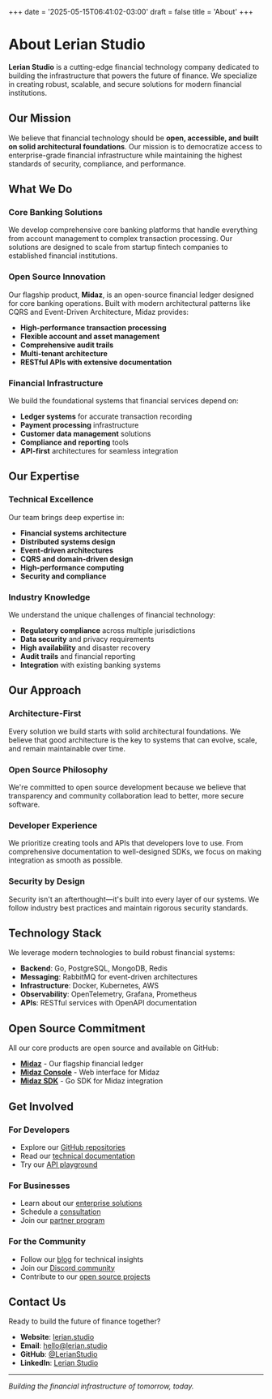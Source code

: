 +++
date = '2025-05-15T06:41:02-03:00'
draft = false
title = 'About'
+++

# About Lerian Studio

**Lerian Studio** is a cutting-edge financial technology company dedicated to building the infrastructure that powers the future of finance. We specialize in creating robust, scalable, and secure solutions for modern financial institutions.

## Our Mission

We believe that financial technology should be **open, accessible, and built on solid architectural foundations**. Our mission is to democratize access to enterprise-grade financial infrastructure while maintaining the highest standards of security, compliance, and performance.

## What We Do

### Core Banking Solutions
We develop comprehensive core banking platforms that handle everything from account management to complex transaction processing. Our solutions are designed to scale from startup fintech companies to established financial institutions.

### Open Source Innovation
Our flagship product, **Midaz**, is an open-source financial ledger designed for core banking operations. Built with modern architectural patterns like CQRS and Event-Driven Architecture, Midaz provides:

- **High-performance transaction processing**
- **Flexible account and asset management**
- **Comprehensive audit trails**
- **Multi-tenant architecture**
- **RESTful APIs with extensive documentation**

### Financial Infrastructure
We build the foundational systems that financial services depend on:
- **Ledger systems** for accurate transaction recording
- **Payment processing** infrastructure
- **Customer data management** solutions
- **Compliance and reporting** tools
- **API-first** architectures for seamless integration

## Our Expertise

### Technical Excellence
Our team brings deep expertise in:
- **Financial systems architecture**
- **Distributed systems design**
- **Event-driven architectures**
- **CQRS and domain-driven design**
- **High-performance computing**
- **Security and compliance**

### Industry Knowledge
We understand the unique challenges of financial technology:
- **Regulatory compliance** across multiple jurisdictions
- **Data security** and privacy requirements
- **High availability** and disaster recovery
- **Audit trails** and financial reporting
- **Integration** with existing banking systems

## Our Approach

### Architecture-First
Every solution we build starts with solid architectural foundations. We believe that good architecture is the key to systems that can evolve, scale, and remain maintainable over time.

### Open Source Philosophy
We're committed to open source development because we believe that transparency and community collaboration lead to better, more secure software.

### Developer Experience
We prioritize creating tools and APIs that developers love to use. From comprehensive documentation to well-designed SDKs, we focus on making integration as smooth as possible.

### Security by Design
Security isn't an afterthought—it's built into every layer of our systems. We follow industry best practices and maintain rigorous security standards.

## Technology Stack

We leverage modern technologies to build robust financial systems:

- **Backend**: Go, PostgreSQL, MongoDB, Redis
- **Messaging**: RabbitMQ for event-driven architectures
- **Infrastructure**: Docker, Kubernetes, AWS
- **Observability**: OpenTelemetry, Grafana, Prometheus
- **APIs**: RESTful services with OpenAPI documentation

## Open Source Commitment

All our core products are open source and available on GitHub:
- **[Midaz](https://github.com/LerianStudio/midaz)** - Our flagship financial ledger
- **[Midaz Console](https://github.com/LerianStudio/midaz-console)** - Web interface for Midaz
- **[Midaz SDK](https://github.com/LerianStudio/midaz-sdk-golang)** - Go SDK for Midaz integration

## Get Involved

### For Developers
- Explore our [GitHub repositories](https://github.com/LerianStudio)
- Read our [technical documentation](https://docs.lerian.studio)
- Try our [API playground](https://api.lerian.studio)

### For Businesses
- Learn about our [enterprise solutions](https://lerian.studio/enterprise)
- Schedule a [consultation](https://lerian.studio/contact)
- Join our [partner program](https://lerian.studio/partners)

### For the Community
- Follow our [blog](https://blog.lerian.studio) for technical insights
- Join our [Discord community](https://discord.gg/lerian-studio)
- Contribute to our [open source projects](https://github.com/LerianStudio)

## Contact Us

Ready to build the future of finance together?

- **Website**: [lerian.studio](https://lerian.studio)
- **Email**: [hello@lerian.studio](mailto:hello@lerian.studio)
- **GitHub**: [@LerianStudio](https://github.com/LerianStudio)
- **LinkedIn**: [Lerian Studio](https://linkedin.com/company/lerian-studio)

---

*Building the financial infrastructure of tomorrow, today.*
